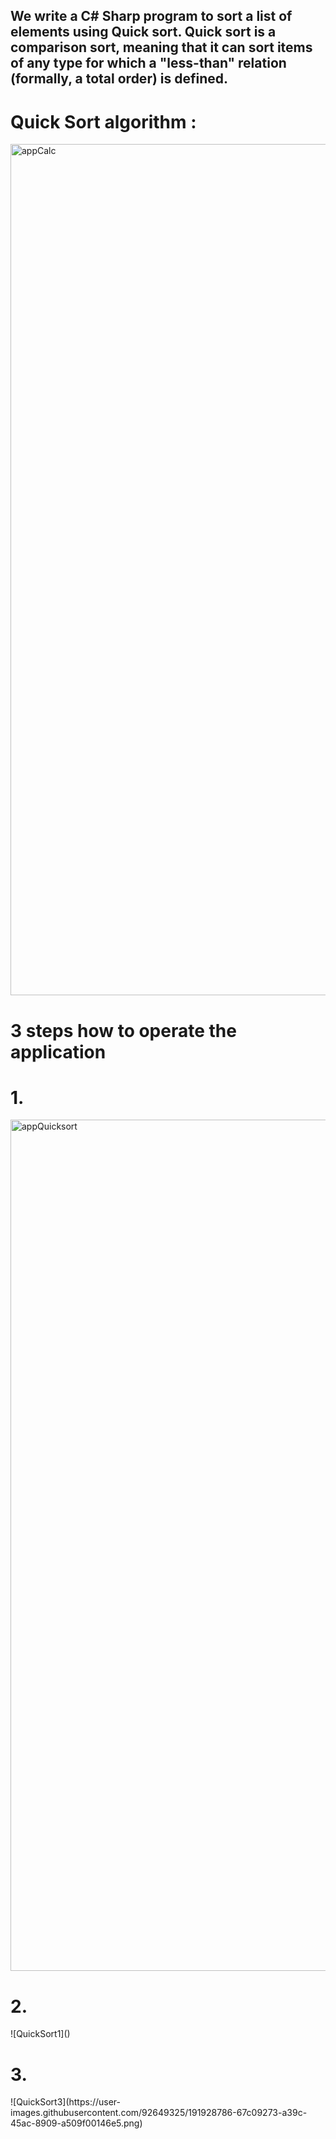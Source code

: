 <h2>We write a C# Sharp program to sort a list of elements using Quick sort.
Quick sort is a comparison sort, meaning that it can sort items of any type for which a "less-than" relation (formally, a total order) is defined.</h2>

<h1>  Quick Sort algorithm :  </h1>
<img width="1362" alt="appCalc" src="https://user-images.githubusercontent.com/92649325/191928381-3bfc6cb8-b115-49b6-b37f-4c57b3a7c190.png">

<h1>  3 steps how to operate the application  </h1>
<h1> 1. </h1>
<img width="1362" alt="appQuicksort" src="[[https://user-images.githubusercontent.com/92649325/191928381-3bfc6cb8-b115-49b6-b37f-4c57b3a7c190.png](https://user-images.githubusercontent.com/92649325/191928643-d7a05ea3-0291-461f-b22b-5a0b3de11e6e.png)](https://user-images.githubusercontent.com/92649325/191929821-6edabe30-e54a-4b8d-95a4-3de6b901a897.png)">

<h1> 2. </h1>
![QuickSort1]()

<h1> 3. </h1>
![QuickSort3](https://user-images.githubusercontent.com/92649325/191928786-67c09273-a39c-45ac-8909-a509f00146e5.png)



